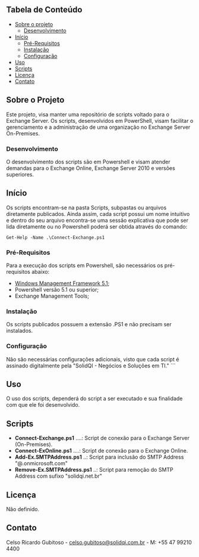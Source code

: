 ## Tabela de Conteúdo

* [Sobre o projeto](#sobre-o-projeto)
  * [Desenvolvimento](#desenvolvimento)
* [Início](#inicio)
  * [Pré-Requisitos](#prerequisitos)
  * [Instalação](#instalacao)
  * [Configuração](#Configuração)
* [Uso](#uso)
* [Scripts](#scripts)
* [Licença](#licenca)
* [Contato](#contato)

## Sobre o Projeto
Este projeto, visa manter uma repositório de scripts voltado para o Exchange Server. Os scripts, desenvolvidos em PowerShell, visam facilitar o gerenciamento e a administração de uma organização no Exchange Server On-Premises.

### Desenvolvimento
O desenvolvimento dos scripts são em Powershell e visam atender demandas para o Exchange Online, Exchange Server 2010 e versões superiores.

## Início
Os scripts encontram-se na pasta Scripts, subpastas ou arquivos diretamente publicados. Ainda assim, cada script possui um nome intuitivo e dentro do seu arquivo encontra-se uma sessão explicativa que pode ser lida diretamente ou no Powershell poderá ser obtida através do comando:
```
Get-Help -Name .\Connect-Exchange.ps1
```
### Pré-Requisitos
Para a execução dos scripts em Powershell, são necessários os pré-requisitos abaixo:

* [Windows Management Framework 5.1](https://www.microsoft.com/en-us/download/details.aspx?id=54616);
* Powershell versão 5.1 ou superior;
* Exchange Management Tools;

### Instalação
Os scripts publicados possuem a extensão .PS1 e não precisam ser instalados.

### Configuração
Não são necessárias configurações adicionais, visto que cada script é assinado digitalmente pela "SolidQI - Negócios e Soluções em TI."
    ```
## Uso
O uso dos scripts, dependerá do script a ser executado e sua finalidade com que ele foi desenvolvido.

## Scripts
* **Connect-Exchange.ps1** ....: Script de conexão para o Exchange Server (On-Premises).
* **Connect-ExOnline.ps1** ....: Script de conexão para o Exchange Online.
* **Add-Ex.SMTPAddress.ps1** ..: Script para inclusão do SMTP Address "@<organizacao>.onmicrosoft.com"
* **Remove-Ex.SMTPAddress.ps1** ..: Script para remoção do SMTP Address com sufixo "solidqi.net.br"

## Licença
Não definido.

## Contato
Celso Ricardo Gubitoso - celso.gubitoso@solidqi.com.br - M: +55 47 99210 4400
